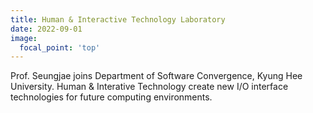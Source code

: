 ```yaml
---
title: Human & Interactive Technology Laboratory
date: 2022-09-01
image:
  focal_point: 'top'
---
```


Prof. Seungjae joins Department of Software Convergence, Kyung Hee University. 
Human & Interative Technology create new I/O interface technologies for future computing environments.  

<!--more-->

